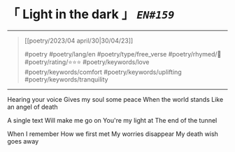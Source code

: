# &#12300; Light in the dark &#12301; *`EN#159`*

---

> [[poetry/2023/04 april/30|30/04/23]]
> 
> #poetry 
> #poetry/lang/en 
> #poetry/type/free_verse 
> #poetry/rhymed/🔴 
> #poetry/rating/⭐⭐⭐ 
> #poetry/keywords/love #poetry/keywords/comfort #poetry/keywords/uplifting #poetry/keywords/tranquility 

---

Hearing your voice
Gives my soul some peace
When the world stands
Like an angel of death

A single text
Will make me go on
You're my light at
The end of the tunnel

When I remember
How we first met
My worries disappear
My death wish goes away